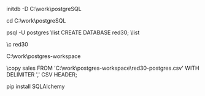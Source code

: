 initdb -D C:\work\postgreSQL

cd C:\work\postgreSQL


psql -U postgres
\list
CREATE DATABASE red30;
\list 

<!-- To connect to database red30 -->
\c red30 

C:\work\postgres-workspace

<!-- Enter postgres  -->
\copy sales FROM 'C:\work\postgres-workspace\red30-postgres.csv' WITH DELIMITER ',' CSV HEADER;

pip install SQLAlchemy 
